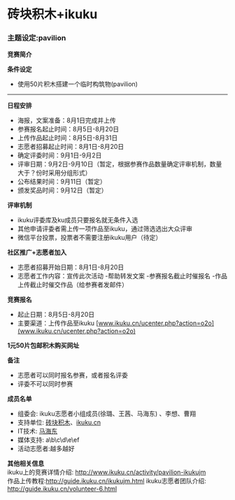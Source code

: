 # 砖块积木+ikuku

### 主题设定:pavilion  

**竞赛简介**  

**条件设定**  
* 使用50片积木搭建一个临时构筑物(pavilion)  

----

**日程安排**
* 海报，文案准备：8月1日完成并上传
* 参赛报名起止时间：8月5日-8月20日
* 上传作品起止时间：8月5日-8月31日
* 志愿者招募起止时间：8月1日-8月20日
* 确定评委时间：9月1日-9月2日
* 评审日期：9月2日-9月10日（暂定，根据参赛作品数量确定评审机制，数量大于？份时采用分组形式）
* 公布结果时间：9月11日（暂定）
* 颁发奖品时间：9月12日（暂定）

**评审机制**  
* ikuku评委库及ku成员只要报名就无条件入选
* 其他申请评委者需上传一项作品至ikuku，通过筛选选出大众评审
* 微信平台投票，投票者不需要注册ikuku用户（待定）

**社区推广+志愿者加入**  
* 志愿者招募开始日期：8月1日-8月20日
* 志愿者工作内容：宣传此次活动
                 -帮助转发文案
                 -参赛报名截止时催报名
                 -作品上传截止时催交作品（给参赛者发邮件）

**竞赛报名**  
* 起止日期：8月5日-8月20日
* 主要渠道：上传作品至ikuku [www.ikuku.cn/ucenter.php?action=o2o](www.ikuku.cn/ucenter.php?action=o2o)

**1元50片包邮积木购买网址**  




**备注**
* 志愿者可以同时报名参赛，或者报名评委
* 评委不可以同时参赛

**成员名单**   

* 组委会: ikuku志愿者小组成员(徐璐、王茜、马海东) 、李想、曹翔
* 支持单位: [砖块积木](http://www.ikuku.cn/user/18326)、[ikuku.cn](http://www.ikuku.cn)    
* IT技术: [马海东](http://www.ikuku.cn/user/1510)  
* 媒体支持: a\b\c\d\e\ef
* 活动志愿者:越多越好

**其他相关信息**  
ikuku上的竞赛详情介绍:  http://www.ikuku.cn/activity/pavilion-ikukujm  
作品上传教程:http://guide.ikuku.cn/ikukujm.html 
ikuku志愿者团队介绍: http://guide.ikuku.cn/volunteer-6.html    